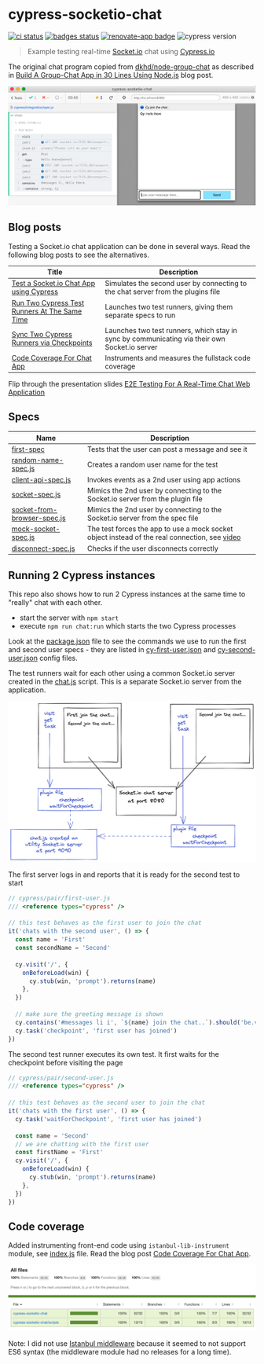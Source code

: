 # cypress-socketio-chat
[![ci status][ci image]][ci url] [![badges status][badges image]][badges url] [![renovate-app badge][renovate-badge]][renovate-app] ![cypress version](https://img.shields.io/badge/cypress-8.3.0-brightgreen)
> Example testing real-time [Socket.io](https://socket.io/) chat using [Cypress.io](https://www.cypress.io/)

The original chat program copied from [dkhd/node-group-chat](https://github.com/dkhd/node-group-chat) as described in [Build A Group-Chat App in 30 Lines Using Node.js](https://itnext.io/build-a-group-chat-app-in-30-lines-using-node-js-15bfe7a2417b) blog post.

![Chat test](images/chat.png)

## Blog posts

Testing a Socket.io chat application can be done in several ways. Read the following blog posts to see the alternatives.

Title | Description
---|---
[Test a Socket.io Chat App using Cypress](https://glebbahmutov.com/blog/test-socketio-chat-using-cypress/) | Simulates the second user by connecting to the chat server from the plugins file
[Run Two Cypress Test Runners At The Same Time](https://glebbahmutov.com/blog/run-two-cypress-runners/) | Launches two test runners, giving them separate specs to run
[Sync Two Cypress Runners via Checkpoints](https://glebbahmutov.com/blog/sync-two-cypress-runners/) | Launches two test runners, which stay in sync by communicating via their own Socket.io server
[Code Coverage For Chat App](https://glebbahmutov.com/blog/code-coverage-for-chat-tests/) | Instruments and measures the fullstack code coverage

Flip through the presentation slides [E2E Testing For A Real-Time Chat Web Application](https://slides.com/bahmutov/e2e-for-chat)

## Specs

Name | Description
---|---
[first-spec](./cypress/integration/first-spec.js) | Tests that the user can post a message and see it
[random-name-spec.js](./cypress/integration/random-name-spec.js) | Creates a random user name for the test
[client-api-spec.js](./cypress/integration/client-api-spec.js) | Invokes events as a 2nd user using app actions
[socket-spec.js](./cypress/integration/socket-spec.js) | Mimics the 2nd user by connecting to the Socket.io server from the plugin file
[socket-from-browser-spec.js](./cypress/integration/socket-from-browser-spec.js) | Mimics the 2nd user by connecting to the Socket.io server from the spec file
[mock-socket-spec.js](./cypress/integration/mock-socket-spec.js) | The test forces the app to use a mock socket object instead of the real connection, see [video](https://youtu.be/soNyOqpi_gQ)
[disconnect-spec.js](./cypress/integration/disconnect-spec.js) | Checks if the user disconnects correctly

## Running 2 Cypress instances

This repo also shows how to run 2 Cypress instances at the same time to "really" chat with each other.

- start the server with `npm start`
- execute `npm run chat:run` which starts the two Cypress processes

Look at the [package.json](./package.json) file to see the commands we use to run the first and second user specs - they are listed in [cy-first-user.json](./cy-first-user.json) and [cy-second-user.json](./cy-second-user.json) config files.

The test runners wait for each other using a common Socket.io server created in the [chat.js](./cypress/pair/chat.js) script. This is a separate Socket.io server from the application.

![Test communication](./images/chat-server.png)

The first server logs in and reports that it is ready for the second test to start

```js
// cypress/pair/first-user.js
/// <reference types="cypress" />

// this test behaves as the first user to join the chat
it('chats with the second user', () => {
  const name = 'First'
  const secondName = 'Second'

  cy.visit('/', {
    onBeforeLoad(win) {
      cy.stub(win, 'prompt').returns(name)
    },
  })

  // make sure the greeting message is shown
  cy.contains('#messages li i', `${name} join the chat..`).should('be.visible')
  cy.task('checkpoint', 'first user has joined')
})
```

The second test runner executes its own test. It first waits for the checkpoint before visiting the page

```js
// cypress/pair/second-user.js
/// <reference types="cypress" />

// this test behaves as the second user to join the chat
it('chats with the first user', () => {
  cy.task('waitForCheckpoint', 'first user has joined')

  const name = 'Second'
  // we are chatting with the first user
  const firstName = 'First'
  cy.visit('/', {
    onBeforeLoad(win) {
      cy.stub(win, 'prompt').returns(name)
    },
  })
})
```

## Code coverage

Added instrumenting front-end code using `istanbul-lib-instrument` module, see [index.js](./index.js) file. Read the blog post [Code Coverage For Chat App](https://glebbahmutov.com/blog/code-coverage-for-chat-tests/).

![Fullstack code coverage](./images/second-coverage.png)

Note: I did not use [Istanbul middleware](https://github.com/gotwarlost/istanbul-middleware#readme) because it seemed to not support ES6 syntax (the middleware module had no releases for a long time).

[ci image]: https://github.com/bahmutov/cypress-socketio-chat/workflows/ci/badge.svg?branch=main
[ci url]: https://github.com/bahmutov/cypress-socketio-chat/actions
[badges image]: https://github.com/bahmutov/cypress-socketio-chat/workflows/badges/badge.svg?branch=main
[badges url]: https://github.com/bahmutov/cypress-socketio-chat/actions
[renovate-badge]: https://img.shields.io/badge/renovate-app-blue.svg
[renovate-app]: https://renovateapp.com/
